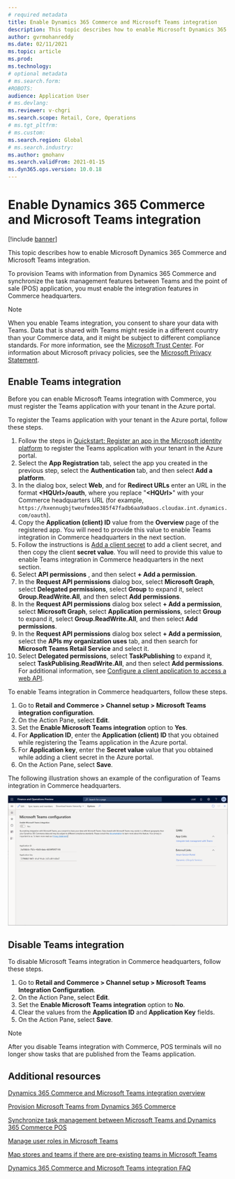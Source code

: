 ```yaml
---
# required metadata
title: Enable Dynamics 365 Commerce and Microsoft Teams integration
description: This topic describes how to enable Microsoft Dynamics 365 Commerce and Microsoft Teams integration.
author: gvrmohanreddy
ms.date: 02/11/2021
ms.topic: article
ms.prod: 
ms.technology: 
# optional metadata
# ms.search.form: 
#ROBOTS: 
audience: Application User
# ms.devlang: 
ms.reviewer: v-chgri
ms.search.scope: Retail, Core, Operations
# ms.tgt_pltfrm: 
# ms.custom: 
ms.search.region: Global
# ms.search.industry: 
ms.author: gmohanv
ms.search.validFrom: 2021-01-15
ms.dyn365.ops.version: 10.0.18
---
```


# Enable Dynamics 365 Commerce and Microsoft Teams integration

[!include [banner](includes/banner.md)]

This topic describes how to enable Microsoft Dynamics 365 Commerce and Microsoft Teams integration.

To provision Teams with information from Dynamics 365 Commerce and synchronize the task management features between Teams and the point of sale (POS) application, you must enable the integration features in Commerce headquarters.

> [!NOTE]
> When you enable Teams integration, you consent to share your data with Teams. Data that is shared with Teams might reside in a different country than your Commerce data, and it might be subject to different compliance standards. For more information, see the [Microsoft Trust Center](https://www.microsoft.com/trust-center). For information about Microsoft privacy policies, see the [Microsoft Privacy Statement](https://aka.ms/privacy).

## Enable Teams integration

Before you can enable Microsoft Teams integration with Commerce, you must register the Teams application with your tenant in the Azure portal.

To register the Teams application with your tenant in the Azure portal, follow these steps.

1. Follow the steps in [Quickstart: Register an app in the Microsoft identity platform](/azure/active-directory/develop/quickstart-register-app) to register the Teams application with your tenant in the Azure portal.
1. Select the **App Registration** tab, select the app you created in the previous step, select the **Authentication** tab, and then select **Add a platform**. 
1. In the dialog box, select **Web**, and for **Redirect URLs** enter an URL in the format **\<HQUrl\>/oauth**, where you replace "**\<HQUrl\>**" with your Commerce headquarters URL (for example, `https://hxennugbjtweufmdeo385f47fadb6aa9a0aos.cloudax.int.dynamics.com/oauth`).
1. Copy the **Application (client) ID** value from the **Overview** page of the registered app. You will need to provide this value to enable Teams integration in Commerce headquarters in the next section.
1. Follow the instructions is [Add a client secret](/azure/active-directory/develop/quickstart-register-app#add-a-client-secret) to add a client secret, and then copy the client **secret value**. You will need to provide this value to enable Teams integration in Commerce headquarters in the next section.
1. Select **API permissions** , and then select **+ Add a permission**.
1. In the **Request API permissions** dialog box, select **Microsoft Graph**, select **Delegated permissions**, select **Group** to expand it, select **Group.ReadWrite.All**, and then select **Add permissions**.  
1. In the **Request API permissions** dialog box select **+ Add a permission**, select **Microsoft Graph**, select **Application permissions**, select **Group** to expand it, select **Group.ReadWrite.All**, and then select **Add permissions**.  
1. In the **Request API permissions** dialog box select **+ Add a permission**, select the **APIs my organization uses** tab, and then search for **Microsoft Teams Retail Service** and select it.  
1. Select **Delegated permissions**, select **TaskPublishing** to expand it, select **TaskPublising.ReadWrite.All**, and then select **Add permissions**. For additional information, see [Configure a client application to access a web API](/azure/active-directory/develop/quickstart-configure-app-access-web-apis). 

To enable Teams integration in Commerce headquarters, follow these steps.

1. Go to **Retail and Commerce \> Channel setup \> Microsoft Teams integration configuration**.
1. On the Action Pane, select **Edit**.
1. Set the **Enable Microsoft Teams integration** option to **Yes**.
1. For **Application ID**, enter the **Application (client) ID** that you obtained while registering the Teams application in the Azure portal.
1. For **Application key**, enter the **Secret value** value that you obtained while adding a client secret in the Azure portal.
1. On the Action Pane, select **Save**.

The following illustration shows an example of the configuration of Teams integration in Commerce headquarters.

![Teams integration configuration in Commerce headquarters.](media/D365-Commerce-Microsoft-Teams-Configuration_with_disclaimer.png)

## Disable Teams integration

To disable Microsoft Teams integration in Commerce headquarters, follow these steps.

1. Go to **Retail and Commerce \> Channel setup \> Microsoft Teams Integration Configuration**.
1. On the Action Pane, select **Edit**.
3. Set the **Enable Microsoft Teams integration** option to **No**.
4. Clear the values from the **Application ID** and **Application Key** fields.
1. On the Action Pane, select **Save**.

> [!NOTE]
> After you disable Teams integration with Commerce, POS terminals will no longer show tasks that are published from the Teams application.

## Additional resources

[Dynamics 365 Commerce and Microsoft Teams integration overview](commerce-teams-integration.md)

[Provision Microsoft Teams from Dynamics 365 Commerce](provision-teams-from-commerce.md)

[Synchronize task management between Microsoft Teams and Dynamics 365 Commerce POS](synchronize-tasks-teams-pos.md)

[Manage user roles in Microsoft Teams](manage-user-roles-teams.md)

[Map stores and teams if there are pre-existing teams in Microsoft Teams](map-stores-existing-teams.md)

[Dynamics 365 Commerce and Microsoft Teams integration FAQ](teams-integration-faq.md)
